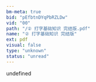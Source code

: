 ```yaml
---
bm-meta: true
bid: "pEfbtnDYqPbRZLDw"
vid: "00"
path: "/② 打字基础知识 完结版.pdf"
name: "② 打字基础知识 完结版"
ext: pdf
visual: false
type: "unknown"
status: "unread"
---
```

undefined